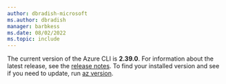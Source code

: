 ```yaml
---
author: dbradish-microsoft
ms.author: dbradish
manager: barbkess
ms.date: 08/02/2022
ms.topic: include
---
```


The current version of the Azure CLI is __2.39.0__. For information about the latest release, see the [release notes](../release-notes-azure-cli.md). To find your installed version and see if you need to update, run [az version](/cli/azure/reference-index#az_version).
